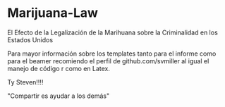 # Marijuana-Law
El Efecto de la Legalización de la Marihuana sobre la Criminalidad en los Estados Unidos

Para mayor información sobre los templates tanto para el informe como para el beamer recomiendo el perfil de github.com/svmiller al igual el manejo de código r como en Latex.

Ty Steven!!!!


"Compartir es ayudar a los demás"
